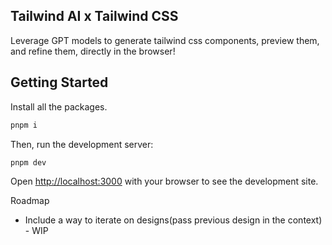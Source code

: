 ## Tailwind AI x Tailwind CSS
Leverage GPT models to generate tailwind css components, preview them, and refine them, directly in the browser!

## Getting Started

Install all the packages.

```bash
pnpm i
```

Then, run the development server:

```bash
pnpm dev
```

Open [http://localhost:3000](http://localhost:3000) with your browser to see the development site.


Roadmap
- Include a way to iterate on designs(pass previous design in the context) - WIP
